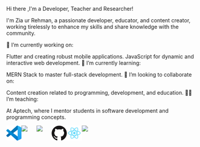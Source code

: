 Hi there ,I'm a Developer, Teacher and Researcher!

I'm Zia ur Rehman, a passionate developer, educator, and content creator, working tirelessly to enhance my skills and share knowledge with the community. 

🔭 I’m currently working on:

Flutter and creating robust mobile applications.
JavaScript for dynamic and interactive web development.
🌱 I’m currently learning:

MERN Stack to master full-stack development.
👯 I’m looking to collaborate on:

Content creation related to programming, development, and education.
👨‍🏫 I’m teaching:

At Aptech, where I mentor students in software development and programming concepts.

<div style="display: flex;flex-wrap: wrap;">
    <img width="40px" src="https://raw.githubusercontent.com/github/explore/80688e429a7d4ef2fca1e82350fe8e3517d3494d/topics/visual-studio-code/visual-studio-code.png"/>
<img width="40px" src="https://camo.githubusercontent.com/471df29b16405e1ac02f2ea547a8e824b57a4ac5546884c61b44ca70c44a67a2/68747470733a2f2f656e637279707465642d74626e302e677374617469632e636f6d2f696d616765733f713d74626e3a414e6439476351706465446f2d6c54506749756e31625579794278736a6743677674494b4f482d426f724c535a2d5a47694e626f485f66364f68625f2d376d49613050574f685a47354d4926757371703d434155"/>
<img width="40px" src="https://camo.githubusercontent.com/ae4debf8f63aa4ed4f3e15c526a1922250fc27014858772c6ebc26e09e0630dd/68747470733a2f2f7974332e67677068742e636f6d2f7974632f414b65644f4c51563741532d75536d674437526c3751736d68617a476a6e325851474e496b71595569736c6862513d733930302d632d6b2d63307830306666666666662d6e6f2d726a"/>
<img width="40px" src="https://raw.githubusercontent.com/github/explore/78df643247d429f6cc873026c0622819ad797942/topics/github/github.png"/>
<img width="40px" src="https://raw.githubusercontent.com/github/explore/80688e429a7d4ef2fca1e82350fe8e3517d3494d/topics/react/react.png"/>
    <img width="40px" src="https://encrypted-tbn0.gstatic.com/images?q=tbn:ANd9GcRQyu74dDPHYpCINs5AIb8MYSq2-1gScU0y9g&s"/>
  </div>


